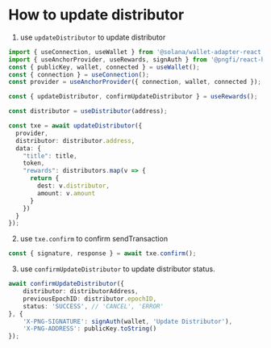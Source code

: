 # How to update distributor

1. use `updateDistributor` to update distributor

```ts
import { useConnection, useWallet } from '@solana/wallet-adapter-react';
import { useAnchorProvider, useRewards, signAuth } from '@pngfi/react-hooks';
const { publicKey, wallet, connected } = useWallet();
const { connection } = useConnection();
const provider = useAnchorProvider({ connection, wallet, connected });

const { updateDistributor, confirmUpdateDistributor } = useRewards();

const distributor = useDistributor(address);

const txe = await updateDistributor({
  provider,
  distributor: distributor.address,
  data: {
    "title": title,
    token,
    "rewards": distributors.map(v => {
      return {
        dest: v.distributor,
        amount: v.amount
      }
    })
  }
});
```

2. use `txe.confirm` to confirm sendTransaction

```ts
const { signature, response } = await txe.confirm();
```

3. use `confirmUpdateDistributor` to update distributor status.

```ts
await confirmUpdateDistributor({
    distributor: distributorAddress,
    previousEpochID: distributor.epochID,
    status: 'SUCCESS', // 'CANCEL', 'ERROR'
}, {
    'X-PNG-SIGNATURE': signAuth(wallet, 'Update Distributor'),
    'X-PNG-ADDRESS': publicKey.toString()
});
```
